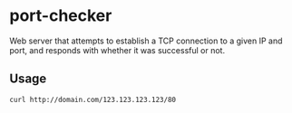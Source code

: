 # port-checker

Web server that attempts to establish a TCP connection to a given IP and port, and responds with whether it was successful or not.

## Usage

`curl http://domain.com/123.123.123.123/80`